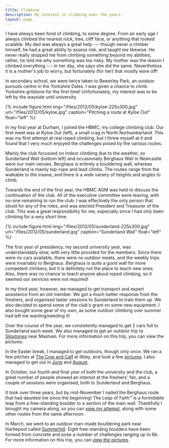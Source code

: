 ```yaml
---
title: Climbing
description: My interest in climbing over the years.
layout: page
---
```

I have always been fond of climbing, to some degree. From an early age I always climbed the nearest rock, tree, cliff face, or anything that looked scalable. My dad was always a great help --- though never a climber himself, he had a great ability to assess risk, and taught me likewise. He never really stopped me from climbing something beyond my abilities; rather, he told me why something was too risky. My mother was the reason I climbed everything --- in her day, she says she did the same. Nevertheless it is a mother's job to worry, but fortunately (for her) that mostly wore off!

In secondary school, we were twice taken to Bewerley Park, an outdoor pursuits centre in the Yorkshire Dales. I was given a chance to climb Yorkshire gritstone for the first time! Unfortunately, my interest was to be left by the wayside until university.

{% include figure.html img="/files/2012/05/kyloe-225x300.jpg" url="/files/2012/05/kyloe.jpg" caption="Pitching a route at Kyloe Out" float="left" %}

In my first year at Durham, I joined the HBMC, my college climbing club. Our first meet was at Kyloe Out (left), a small crag in North Norhumberland. This was my first attempt at real roped climbing, but I threw myself at it and found that I very much enjoyed the challenges posed by the various routes.

Mainly the club focussed on indoor climbing due to the weather, so Sunderland Wall (bottom left) and occasionally Berghaus Wall in Newcastle were our main venues. Berghaus is entirely a bouldering wall, whereas Sunderland is mainly top-rope and lead climbs. The routes range from the walkable to the insane, and there is a wide variety of heights and angles to climb.

Towards the end of the first year, the HBMC AGM was held to discuss the continuation of the club. All of the executive committee were leaving, with no-one remaining to run the club. I was effectively the only person that stood for any of the roles, and was elected President and Treasurer of the club. This was a great responsibility for me, especially since I had only been climbing for a very short time.

{% include figure.html img="/files/2012/05/sunderland-225x300.jpg" url="/files/2012/05/sunderland.jpg" caption="Sunderland Wall" float="left" %}

The first year of presidency, my second university year, was understandably slow, with very little provided for the members. Since there were no cars available, there were no outdoor meets, and the weekly trips were invariably to Berghaus. Berghaus is quite a good wall for more competent climbers, but it is definitely not the place to teach new ones. Also, there was no chance to teach anyone about roped climbing, so it seemed our services were not required!

In my third year, however, we managed to get transport and expert assistance from an old member. We got a much better response from the freshers, and organised taster sessions to Sunderland to train them up. We also decided to spend some of the club's grant on some new equipment. I also bought some gear of my own, as some outdoor climbing over summer had left me wanting/needing it!

Over the course of the year, we consistently managed to get 2 cars full to Sunderland each week. We also managed to get an outdoor trip to [Slipstones](https://www.ukclimbing.com/logbook/crag.php?id=549) near Masham. For more information on this trip, you can view the pictures.

In the Easter break, I managed to get outdoors, though only once. We ran a few pitches at [The Cow and Calf](https://www.ukclimbing.com/logbook/crag.php?id=547) at Ilkley, and took a few [pictures](http://pictures.scholesmafia.co.uk/index.php/2006/04/12.04.06-ilkley/). I also managed to get out in [June](http://pictures.scholesmafia.co.uk/index.php/2006.06/11.06.06-brimham-rocks/) and [August](http://pictures.scholesmafia.co.uk/index.php/2006/08/31.08.06-almscliff/).

In October, our fourth and final year of both the university and the club, a great number of people showed an interest at the freshers' fair, and a couple of sessions were organised, both to Sunderland and Berghaus.

It took over three years, but by mid-November I nailed the Berghaus route that had daunted me since the beginning! The Leap of Faith™ is a formidable leap from a free-standing boulder to a section of the main wall. Thankfully I brought my camera along, so you can [view my attempt](/videos/climbing/), along with some other routes from the same afternoon.

In March, we went to an outdoor man-made bouldering park near Hartlepool called [Summerhill](https://www.ukclimbing.com/logbook/crag.php?id=16743). Eight free-standing boulders have been formed from concrete and pose a number of challenges ranging up to 6b. For more information on this trip, you can [view the pictures](https://pictures.scholesmafia.co.uk/2007/03/03/01.03.07-summerhill/).
